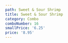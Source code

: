 ```yaml
---
path: Sweet & Sour Shrimp
title: Sweet & Sour Shrimp
category: Combo
comboNumber: 16
smallPrice: '6.25'
price: '8.95'
---
```


